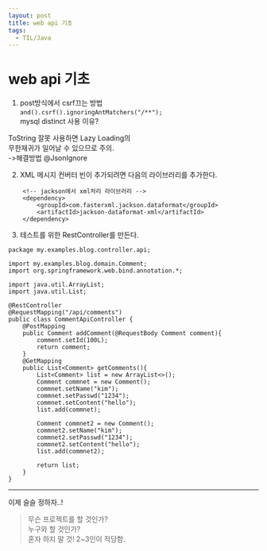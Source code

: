 ```yaml
---
layout: post 
title: web api 기초
tags:
  - TIL/Java
---
```

# web api 기초

1. post방식에서 csrf끄는 방법  
`and().csrf().ignoringAntMatchers("/**");`  
mysql distinct 사용 이유?

ToString 잘못 사용하면 Lazy Loading의   
무한재귀가 일어날 수 있으므로 주의.  
->해결방법 @JsonIgnore 


2. XML 메시지 컨버터 빈이 추가되려면 다음의 라이브러리를 추가한다.  
```
    <!-- jackson에서 xml처리 라이브러리 -->
    <dependency>
        <groupId>com.fasterxml.jackson.dataformat</groupId>
        <artifactId>jackson-dataformat-xml</artifactId>
    </dependency>
```

3. 테스트를 위한 RestController를 만든다.  

```
package my.examples.blog.controller.api;

import my.examples.blog.domain.Comment;
import org.springframework.web.bind.annotation.*;

import java.util.ArrayList;
import java.util.List;

@RestController
@RequestMapping("/api/comments")
public class CommentApiController {
    @PostMapping
    public Comment addComment(@RequestBody Comment comment){
        comment.setId(100L);
        return comment;
    }
    @GetMapping
    public List<Comment> getComments(){
        List<Comment> list = new ArrayList<>();
        Comment commnet = new Comment();
        commnet.setName("kim");
        commnet.setPasswd("1234");
        commnet.setContent("hello");
        list.add(commnet);

        Comment commnet2 = new Comment();
        commnet2.setName("kim");
        commnet2.setPasswd("1234");
        commnet2.setContent("hello");
        list.add(commnet2);

        return list;
    }
}
```

 ---

이제 슬슬 정하자..!  
> 무슨 프로젝트를 할 것인가?  
> 누구와 할 것인가?  
> 혼자 하지 말 것! 2~3인이 적당함.
